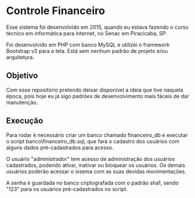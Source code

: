 # Controle Financeiro

Esse sistema foi desenvolvido em 2015, quando eu estava fazendo o curso técnico em informática para internet, 
no Senac em Piracicaba, SP.

Foi desenvolvido em PHP com banco MySQL e utilizei o framework Bootstrap v3 para a tela. Está 
sem nenhum padrão de projeto e/ou arquitetura.

## Objetivo

Com esse repositório pretendo deixar disponível a ideia que tive naquela época, pois hoje eu já 
sigo padrões de desenvolvimento mais fáceis de dar manutenção.

## Execução

Para rodar é necessário criar um banco chamado financeiro_db e executar o script banco\financeiro_db.sql, 
que fará o cadastro dos usuários com alguns dados pré-cadastrados para acesso.

O usuário "administrador" tem acesso de administração dos usuários cadastrados, podendo ativar, inativar ou bloquear 
os usuários. Os demais usuários poderão acessar o sisema com as suas devidas movimentações.

A senha é guardada no banco criptografada com o padrão sha1, sendo "123" para os usuários pré-cadastrados no 
script.